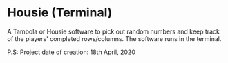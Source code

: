 # Housie (Terminal)
A Tambola or Housie software to pick out random numbers and keep track of the players' completed rows/columns. The software runs in the terminal.

P.S: Project date of creation: 18th April, 2020
